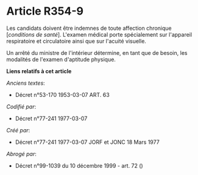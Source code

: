 # Article R354-9

Les candidats doivent être indemnes de toute affection chronique [*conditions de santé*]. L'examen médical porte spécialement
sur l'appareil respiratoire et circulatoire ainsi que sur l'acuité visuelle.

Un arrêté du ministre de l'intérieur détermine, en tant que de besoin, les modalités de l'examen d'aptitude physique.

**Liens relatifs à cet article**

_Anciens textes_:

  - Décret n°53-170 1953-03-07 ART. 63

_Codifié par_:

  - Décret n°77-241 1977-03-07

_Créé par_:

  - Décret n°77-241 1977-03-07 JORF et JONC 18 Mars 1977

_Abrogé par_:

  - Décret n°99-1039 du 10 décembre 1999 - art. 72 ()

